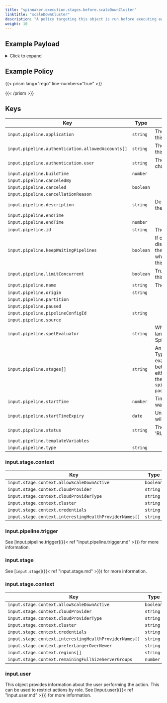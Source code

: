 ```yaml
---
title: "spinnaker.execution.stages.before.scaleDownCluster"
linktitle: "scaleDownCluster"
description: "A policy targeting this object is run before executing each task in a Scale Down Cluster stage."
weight: 10
---
```


## Example Payload

<details><summary>Click to expand</summary>

```json
{
  "input": {
    "pipeline": {
      "application": "test",
      "authentication": {
        "allowedAccounts": [
          "spinnaker",
          "staging",
          "staging-ecs"
        ],
        "user": "myUserName"
      },
      "buildTime": 1620926703486,
      "canceled": false,
      "canceledBy": null,
      "cancellationReason": null,
      "description": null,
      "endTime": 1620926705283,
      "id": "01F5KC59TRGWKCP31C4N51CDSB",
      "initialConfig": {},
      "keepWaitingPipelines": false,
      "limitConcurrent": true,
      "name": "test",
      "notifications": [],
      "origin": "api",
      "partition": null,
      "paused": null,
      "pipelineConfigId": "6a4cff2e-8265-4584-8993-2da2eb6254f5",
      "source": null,
      "spelEvaluator": "v4",
      "stages": [],
      "startTime": 1620926703525,
      "startTimeExpiry": null,
      "status": "TERMINAL",
      "systemNotifications": [],
      "templateVariables": null,
      "trigger": {
        "artifacts": [
          {
            "artifactAccount": "myUserName",
            "customKind": false,
            "location": null,
            "metadata": {
              "id": "d14e7e5b-247c-455d-8260-9e9b0a3ae936"
            },
            "name": "manifests/deploy-spinnaker.yaml",
            "provenance": null,
            "reference": "Https://api.github.com/repos/myUserName/hostname/contents/manifests/deploy-spinnaker.yaml",
            "type": "github/file",
            "uuid": null,
            "version": "master"
          }
        ],
        "correlationId": null,
        "isDryRun": false,
        "isRebake": false,
        "isStrategy": false,
        "notifications": [],
        "other": {
          "artifacts": [
            {
              "artifactAccount": "myUserName",
              "customKind": false,
              "metadata": {
                "id": "d14e7e5b-247c-455d-8260-9e9b0a3ae936"
              },
              "name": "manifests/deploy-spinnaker.yaml",
              "reference": "Https://api.github.com/repos/myUserName/hostname/contents/manifests/deploy-spinnaker.yaml",
              "type": "github/file",
              "version": "master"
            }
          ],
          "dryRun": false,
          "enabled": false,
          "eventId": "c1090782-f485-490e-a2d7-31763b3bd4d8",
          "executionId": "01F5KC59TRGWKCP31C4N51CDSB",
          "expectedArtifacts": [
            {
              "boundArtifact": {
                "artifactAccount": "myUserName",
                "customKind": false,
                "metadata": {
                  "id": "d14e7e5b-247c-455d-8260-9e9b0a3ae936"
                },
                "name": "manifests/deploy-spinnaker.yaml",
                "reference": "Https://api.github.com/repos/myUserName/hostname/contents/manifests/deploy-spinnaker.yaml",
                "type": "github/file",
                "version": "master"
              },
              "defaultArtifact": {
                "artifactAccount": "myUserName",
                "customKind": false,
                "metadata": {
                  "id": "d14e7e5b-247c-455d-8260-9e9b0a3ae936"
                },
                "name": "manifests/deploy-spinnaker.yaml",
                "reference": "Https://api.github.com/repos/myUserName/hostname/contents/manifests/deploy-spinnaker.yaml",
                "type": "github/file",
                "version": "master"
              },
              "id": "05ad020e-73a6-49f2-9988-2073831219e9",
              "matchArtifact": {
                "artifactAccount": "myUserName",
                "customKind": true,
                "metadata": {
                  "id": "f7a9b229-0a23-42ab-82de-9990d77084df"
                },
                "name": "manifests/deploy-spinnaker.yaml",
                "type": "github/file"
              },
              "useDefaultArtifact": true,
              "usePriorArtifact": false
            }
          ],
          "notifications": [],
          "parameters": {},
          "preferred": false,
          "rebake": false,
          "resolvedExpectedArtifacts": [
            {
              "boundArtifact": {
                "artifactAccount": "myUserName",
                "customKind": false,
                "metadata": {
                  "id": "d14e7e5b-247c-455d-8260-9e9b0a3ae936"
                },
                "name": "manifests/deploy-spinnaker.yaml",
                "reference": "Https://api.github.com/repos/myUserName/hostname/contents/manifests/deploy-spinnaker.yaml",
                "type": "github/file",
                "version": "master"
              },
              "defaultArtifact": {
                "artifactAccount": "myUserName",
                "customKind": false,
                "metadata": {
                  "id": "d14e7e5b-247c-455d-8260-9e9b0a3ae936"
                },
                "name": "manifests/deploy-spinnaker.yaml",
                "reference": "Https://api.github.com/repos/myUserName/hostname/contents/manifests/deploy-spinnaker.yaml",
                "type": "github/file",
                "version": "master"
              },
              "id": "05ad020e-73a6-49f2-9988-2073831219e9",
              "matchArtifact": {
                "artifactAccount": "myUserName",
                "customKind": true,
                "metadata": {
                  "id": "f7a9b229-0a23-42ab-82de-9990d77084df"
                },
                "name": "manifests/deploy-spinnaker.yaml",
                "type": "github/file"
              },
              "useDefaultArtifact": true,
              "usePriorArtifact": false
            }
          ],
          "strategy": false,
          "type": "manual",
          "user": "myUserName"
        },
        "parameters": {},
        "resolvedExpectedArtifacts": [
          {
            "boundArtifact": {
              "artifactAccount": "myUserName",
              "customKind": false,
              "location": null,
              "metadata": {
                "id": "d14e7e5b-247c-455d-8260-9e9b0a3ae936"
              },
              "name": "manifests/deploy-spinnaker.yaml",
              "provenance": null,
              "reference": "Https://api.github.com/repos/myUserName/hostname/contents/manifests/deploy-spinnaker.yaml",
              "type": "github/file",
              "uuid": null,
              "version": "master"
            },
            "defaultArtifact": {
              "artifactAccount": "myUserName",
              "customKind": false,
              "location": null,
              "metadata": {
                "id": "d14e7e5b-247c-455d-8260-9e9b0a3ae936"
              },
              "name": "manifests/deploy-spinnaker.yaml",
              "provenance": null,
              "reference": "Https://api.github.com/repos/myUserName/hostname/contents/manifests/deploy-spinnaker.yaml",
              "type": "github/file",
              "uuid": null,
              "version": "master"
            },
            "id": "05ad020e-73a6-49f2-9988-2073831219e9",
            "matchArtifact": {
              "artifactAccount": "myUserName",
              "customKind": true,
              "location": null,
              "metadata": {
                "id": "f7a9b229-0a23-42ab-82de-9990d77084df"
              },
              "name": "manifests/deploy-spinnaker.yaml",
              "provenance": null,
              "reference": null,
              "type": "github/file",
              "uuid": null,
              "version": null
            },
            "useDefaultArtifact": true,
            "usePriorArtifact": false
          }
        ],
        "type": "manual",
        "user": "myUserName"
      },
      "type": "PIPELINE"
    },
    "stage": {
      "context": {
        "allowScaleDownActive": false,
        "cloudProvider": "aws",
        "cloudProviderType": "aws",
        "cluster": "TEST",
        "credentials": "staging",
        "interestingHealthProviderNames": [
          "Amazon"
        ],
        "preferLargerOverNewer": "false",
        "regions": [
          "us-east-2"
        ],
        "remainingFullSizeServerGroups": 1
      },
      "endTime": null,
      "id": "01F5KC59VX4WM95WVQG3P8FPGK",
      "lastModified": null,
      "name": "Scale Down Cluster",
      "outputs": {},
      "parentStageId": null,
      "refId": "36",
      "requisiteStageRefIds": [],
      "scheduledTime": null,
      "startTime": 1620926703895,
      "startTimeExpiry": null,
      "status": "RUNNING",
      "syntheticStageOwner": null,
      "tasks": [
        {
          "endTime": 1620926706325,
          "id": "1",
          "implementingClass": "com.netflix.spinnaker.orca.clouddriver.tasks.DetermineHealthProvidersTask",
          "loopEnd": false,
          "loopStart": false,
          "name": "determineHealthProviders",
          "stageEnd": false,
          "stageStart": true,
          "startTime": 1620926704294,
          "status": "SUCCEEDED"
        },
        {
          "endTime": null,
          "id": "2",
          "implementingClass": "com.netflix.spinnaker.orca.clouddriver.tasks.cluster.ScaleDownClusterTask",
          "loopEnd": false,
          "loopStart": false,
          "name": "scaleDownCluster",
          "stageEnd": false,
          "stageStart": false,
          "startTime": 1620926706627,
          "status": "RUNNING"
        },
        {
          "endTime": null,
          "id": "3",
          "implementingClass": "com.netflix.spinnaker.orca.clouddriver.tasks.MonitorKatoTask",
          "loopEnd": false,
          "loopStart": false,
          "name": "monitorScaleDownCluster",
          "stageEnd": false,
          "stageStart": false,
          "startTime": null,
          "status": "NOT_STARTED"
        },
        {
          "endTime": null,
          "id": "4",
          "implementingClass": "com.netflix.spinnaker.orca.clouddriver.tasks.servergroup.ServerGroupCacheForceRefreshTask",
          "loopEnd": false,
          "loopStart": false,
          "name": "forceCacheRefresh",
          "stageEnd": false,
          "stageStart": false,
          "startTime": null,
          "status": "NOT_STARTED"
        },
        {
          "endTime": null,
          "id": "5",
          "implementingClass": "com.netflix.spinnaker.orca.clouddriver.tasks.cluster.WaitForScaleDownClusterTask",
          "loopEnd": false,
          "loopStart": false,
          "name": "waitForScaleDownCluster",
          "stageEnd": false,
          "stageStart": false,
          "startTime": null,
          "status": "NOT_STARTED"
        },
        {
          "endTime": null,
          "id": "6",
          "implementingClass": "com.netflix.spinnaker.orca.clouddriver.tasks.servergroup.ServerGroupCacheForceRefreshTask",
          "loopEnd": false,
          "loopStart": false,
          "name": "forceCacheRefresh",
          "stageEnd": true,
          "stageStart": false,
          "startTime": null,
          "status": "NOT_STARTED"
        }
      ],
      "type": "scaleDownCluster"
    },
    "user": {
      "isAdmin": false,
      "roles": [],
      "username": "myUserName"
    }
  }
}

```
</details>

## Example Policy

{{< prism lang="rego" line-numbers="true" >}}

{{< /prism >}}

## Keys

| Key                                               | Type      | Description                                                                                                                                                          |
| ------------------------------------------------- | --------- | -------------------------------------------------------------------------------------------------------------------------------------------------------------------- |
| `input.pipeline.application`                      | `string`  | The name of the application to which this pipeline belongs.                                                                                                          |
| `input.pipeline.authentication.allowedAccounts[]` | `string`  | The list of accounts to which the user this stage is running as has access.                                                                                          |
| `input.pipeline.authentication.user`              | `string`  | The Spinnaker user initiating the change.                                                                                                                            |
| `input.pipeline.buildTime`                        | `number`  |                                                                                                                                                                      |
| `input.pipeline.canceledBy`                       | ` `       |                                                                                                                                                                      |
| `input.pipeline.canceled`                         | `boolean` |                                                                                                                                                                      |
| `input.pipeline.cancellationReason`               | ` `       |                                                                                                                                                                      |
| `input.pipeline.description`                      | `string`  | Description of the pipeline defined in the UI.                                                                                                                       |
| `input.pipeline.endTime`                          | ` `       |                                                                                                                                                                      |
| `input.pipeline.endTime`                          | `number`  |                                                                                                                                                                      |
| `input.pipeline.id`                               | `string`  | The unique ID of the pipeline.                                                                                                                                       |
| `input.pipeline.keepWaitingPipelines`             | `boolean` | If concurrent pipeline execution is disabled, then the pipelines that are in the waiting queue will get canceled when the next execution starts unless this is true. |
| `input.pipeline.limitConcurrent`                  | `boolean` | True if only 1 concurrent execution of this pipeline is allowed.                                                                                                     |
| `input.pipeline.name`                             | `string`  | The name of this pipeline.                                                                                                                                           |
| `input.pipeline.origin`                           | `string`  |                                                                                                                                                                      |
| `input.pipeline.partition`                        | ` `       |                                                                                                                                                                      |
| `input.pipeline.paused`                           | ` `       |                                                                                                                                                                      |
| `input.pipeline.pipelineConfigId`                 | `string`  |                                                                                                                                                                      |
| `input.pipeline.source`                           | ` `       |                                                                                                                                                                      |
| `input.pipeline.spelEvaluator`                    | `string`  | Which version of spring expression language is being used to evaluate SpEL.                                                                                          |
| `input.pipeline.stages[]`                         | `string`  | An array of the stages in the pipeline. Typically if you are writing a policy that examines multiple pipeline stages, it is better to write that policy against either the `opa.pipelines` package, or the `spinnaker.execution.pipelines.before package`. |
| `input.pipeline.startTime`                        | `number`  | Timestamp from when the pipeline was started.                                                                                                                        |
| `input.pipeline.startTimeExpiry`                  | `date `   | Unix epoch date at which the pipeline will expire.                                                                                                                   |
| `input.pipeline.status`                           | `string`  | The status of the pipeline, typically 'RUNNING'.                                                                                                                     |
| `input.pipeline.templateVariables`                | ` `       |                                                                                                                                                                      |
| `input.pipeline.type`                             | `string`  |                                                                                                  
### input.stage.context

| Key                                                       | Type      | Description                                                                                                                                |
| --------------------------------------------------------- | --------- | ------------------------------------------------------------------------------------------------------------------------------------------ |
| `input.stage.context.allowScaleDownActive`        | `boolean`  |                                                                              |
| `input.stage.context.cloudProvider`               | `string`   |                                                                              |
| `input.stage.context.cloudProviderType`           | `string`   |                                                                              |
| `input.stage.context.cluster`           | `string`   |                                                                              |
| `input.stage.context.credentials`           | `string`   |                                                                              |
| `input.stage.context.interestingHealthProviderNames[]`           | `string`   |                                                                              |

### input.pipeline.trigger

See [input.pipeline.trigger]({{< ref "input.pipeline.trigger.md" >}}) for more information.

### input.stage

See [`input.stage`]({{< ref "input.stage.md" >}}) for more information.

### input.stage.context

| Key                                                    | Type      | Description |
| ------------------------------------------------------ | --------- | ----------- |
| `input.stage.context.allowScaleDownActive`             | `boolean` |             |
| `input.stage.context.cloudProvider`                    | `string`  |             |
| `input.stage.context.cloudProviderType`                | `string`  |             |
| `input.stage.context.cluster`                          | `string`  |             |
| `input.stage.context.credentials`                      | `string`  |             |
| `input.stage.context.interestingHealthProviderNames[]` | `string`  |             |
| `input.stage.context.preferLargerOverNewer`            | `string`  |             |
| `input.stage.context.regions[]`                        | `string`  |             |
| `input.stage.context.remainingFullSizeServerGroups`    | `number`  |             |

### input.user

This object provides information about the user performing the action. This can be used to restrict actions by role. See [input.user]({{< ref "input.user.md" >}}) for more information.
